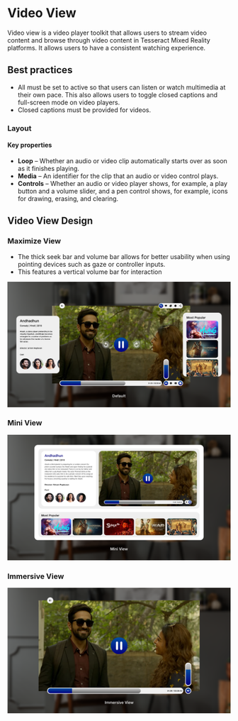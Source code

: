 # Video View

Video view is a video player toolkit that allows users to stream video content and browse through video content in Tesseract Mixed Reality platforms. It allows users to have a consistent watching experience.

## Best practices

* All must be set to active so that users can listen or watch multimedia at their own pace. This also allows users to toggle closed captions and full-screen mode on video players.
* Closed captions must be provided for videos.

### Layout

#### Key properties

* **Loop** – Whether an audio or video clip automatically starts over as soon as it finishes playing.
* **Media** – An identifier for the clip that an audio or video control plays.
* **Controls** – Whether an audio or video player shows, for example, a play button and a volume slider, and a pen control shows, for example, icons for drawing, erasing, and clearing.

## Video View Design

### **Maximize View**

* The thick seek bar and volume bar allows for better usability when using pointing devices such as gaze or controller inputs.
* This features a vertical volume bar for interaction

![](<../../.gitbook/assets/image (12).png>)

### Mini View

![](<../../.gitbook/assets/image (5).png>)

### Immersive View

![](<../../.gitbook/assets/image (30).png>)
